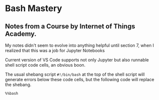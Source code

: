 # Bash Mastery

## Notes from a Course by Internet of Things Academy.

My notes didn't seem to evolve into anything helpful until
section 7, when I realized that this was a job for Jupyter Notebooks

Current version of VS Code supports not only Jupyter but also
runnable shell script code cells, an obvious boon.

The usual shebang script `#!/bin/bash` at the top of the shell script will generate errors below these code cells, but the following code will replace the shebang.

``` bash
%%bash
```

